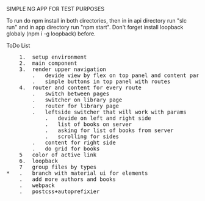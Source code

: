 SIMPLE NG APP FOR TEST PURPOSES

To run do npm install in both directories, then in in api directory run "slc run" and in app directory run "npm start".
Don't forget install loopback globaly (npm i -g loopback) before.


ToDo List
<pre>
	1.	setup environment
	2. 	main component
	3.	render upper navigation
		.	devide view by flex on top panel and content part
		.	simple buttons in top panel with routes
	4. 	router and content for every route
		.	switch between pages
		.	switcher on library page
		. 	router for library page
		.	leftside switcher that will work with params
			.	devide on left and right side
			.	list of books on server
			.	asking for list of books from server
			.	scrolling for sides
		.	content for right side
		.	do grid for books
	5	color of active link
	6.	loopback
	7	group files by types
*	.	branch with material ui for elements
	.	add more authors and books
	.	webpack
	.	postcss+autoprefixier
</pre>